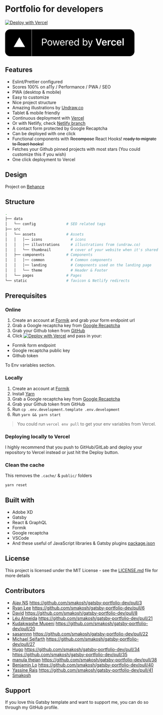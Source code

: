 # Portfolio for developers

[![Deploy with Vercel](https://vercel.com/button)](https://vercel.com/import/settings?s=https%3A%2F%2Fgithub.com%2Fsmakosh%2Fgatsby-portfolio-dev&c=1&env=GATSBY_PORTFOLIO_GITHUB_TOKEN%2CGATSBY_PORTFOLIO_FORMIK_ENDPOINT%2CGATSBY_PORTFOLIO_RECAPTCHA_KEY&envDescription=Required%20to%20fetch%20your%20repositories%20from%20GitHub&envLink=https://github.com/smakosh/gatsby-portfolio-dev&framework=nextjs)

[![Powered by Vercel](./powered-by-vercel.svg)](https://vercel.com?utm_source=smakosh)

## Features

- Eslint/Prettier configured
- Scores 100% on a11y / Performance / PWA / SEO
- PWA (desktop & mobile)
- Easy to customize
- Nice project structure
- Amazing illustrations by [Undraw.co](https://undraw.co)
- Tablet & mobile friendly
- Continuous deployment with [Vercel](https://vercel.com/?utm_source=smakosh)
- Or with Netlify, check [Netlify branch](https://github.com/smakosh/gatsby-portfolio-dev/tree/netlify)
- A contact form protected by Google Recaptcha
- Can be deployed with one click
- Functional components with ~~Recompose~~ React Hooks! ~~ready to migrate to React hooks!~~
- Fetches your Github pinned projects with most stars (You could customize this if you wish)
- One click deployment to Vercel

## Design

Project on [Behance](https://www.behance.net/gallery/74172961/Free-Gatsby-portfolio-for-developers)

## Structure

```bash
.
├── data
│   └── config              # SEO related tags
├── src
│   └── assets              # Assets
│   │   │── icons             # icons
│   │   │── illustrations     # illustrations from (undraw.co)
│   │   └── thumbnail         # cover of your website when it's shared to social media
│   ├── components          # Components
│   │   │── common            # Common components
│   │   │── landing           # Components used on the landing page
│   │   └── theme             # Header & Footer
│   └── pages               # Pages
└── static                  # favicon & Netlify redirects
```

## Prerequisites

### Online

1. Create an account at [Formik](https://formik.com/?utm_source=smakosh) and grab your form endpoint url
2. Grab a Google recaptcha key from [Google Recaptcha](https://www.google.com/recaptcha/admin)
3. Grab your Github token from [GitHub](https://github.com/settings/tokens/new?scopes=repo&description=portfolio-dev)
4. Click [![Deploy with Vercel](https://vercel.com/button)](https://vercel.com/import/settings?s=https%3A%2F%2Fgithub.com%2Fsmakosh%2Fgatsby-portfolio-dev&c=1&env=GATSBY_PORTFOLIO_GITHUB_TOKEN%2CGATSBY_PORTFOLIO_FORMIK_ENDPOINT%2CGATSBY_PORTFOLIO_RECAPTCHA_KEY&envDescription=Required%20to%20fetch%20your%20repositories%20from%20GitHub&envLink=https://github.com/smakosh/gatsby-portfolio-dev&framework=nextjs) and pass in your:
  
  - Formik form endpoint
  - Google recaptcha public key
  - Github token

To Env variables section.

### Locally

1. Create an account at [Formik](https://formik.com/?utm_source=smakosh)
2. Install [Yarn](https://yarnpkg.com/en/)
3. Grab a Google recaptcha key from [Google Recaptcha](https://www.google.com/recaptcha/admin)
4. Grab your Github token from GitHub
5. Run `cp .env.development.template .env.development`
6. Run `yarn && yarn start`

> You could run `vercel env pull` to get your env variables from Vercel.

### Deploying locally to Vercel

I highly recommend that you push to GitHub/GitLab and deploy your repository to Vercel instead or just hit the Deploy button.

### Clean the cache

This removes the `.cache/` & `public/` folders

```bash
yarn reset
```

## Built with

- Adobe XD
- Gatsby
- React & GraphQL
- Formik
- Google recaptcha
- VSCode
- And these useful of JavaScript libraries & Gatsby plugins [package.json](package.json)

## License

This project is licensed under the MIT License - see the [LICENSE.md](LICENSE.md) file for more details

## Contributors

- [Ajay NS](https://github.com/ajayns) https://github.com/smakosh/gatsby-portfolio-dev/pull/3
- [Ryan Lee](https://github.com/drdgvhbh) https://github.com/smakosh/gatsby-portfolio-dev/pull/6
- [David](https://github.com/davidavz) https://github.com/smakosh/gatsby-portfolio-dev/pull/8
- [Léu Almeida](https://github.com/LeuAlmeida) https://github.com/smakosh/gatsby-portfolio-dev/pull/21
- [Kudakwashe Mupeni](https://github.com/2wce) https://github.com/smakosh/gatsby-portfolio-dev/pull/20
- [sasannnn](https://github.com/sasannnn) https://github.com/smakosh/gatsby-portfolio-dev/pull/22
- [Michael Seifarth](https://github.com/Kageetai) https://github.com/smakosh/gatsby-portfolio-dev/pull/27
- [Hugo](https://github.com/Kronicom) https://github.com/smakosh/gatsby-portfolio-dev/pull/34 https://github.com/smakosh/gatsby-portfolio-dev/pull/35
- [manula thejan](https://github.com/manula2004) https://github.com/smakosh/gatsby-portfolio-dev/pull/38
- [Benjamin Lo](https://github.com/benji011) https://github.com/smakosh/gatsby-portfolio-dev/pull/40
- [Yassine Rais](https://github.com/yassinrais) https://github.com/smakosh/gatsby-portfolio-dev/pull/41
- [Smakosh](https://smakosh.com)

## Support

If you love this Gatsby template and want to support me, you can do so through my GitHub profile.
